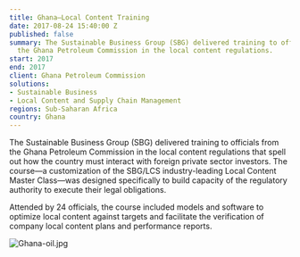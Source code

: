 ```yaml
---
title: Ghana—Local Content Training
date: 2017-08-24 15:40:00 Z
published: false
summary: The Sustainable Business Group (SBG) delivered training to officials from
  the Ghana Petroleum Commission in the local content regulations.
start: 2017
end: 2017
client: Ghana Petroleum Commission
solutions:
- Sustainable Business
- Local Content and Supply Chain Management
regions: Sub-Saharan Africa
country: Ghana
---
```


The Sustainable Business Group (SBG) delivered training to officials from the Ghana Petroleum Commission in the local content regulations that spell out how the country must interact with foreign private sector investors. The course—a customization of the SBG/LCS industry-leading Local Content Master Class—was designed specifically to build capacity of the regulatory authority to execute their legal obligations. 

Attended by 24 officials, the course included models and software to optimize local content against targets and facilitate the verification of company local content plans and performance reports. 

![Ghana-oil.jpg](/uploads/Ghana-oil.jpg)